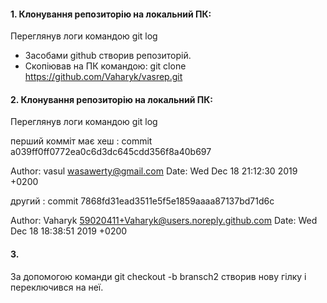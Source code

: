 ####  1. Клонування репозиторію на локальний ПК:

Переглянув логи командою git log 

 - Засобами github створив репозиторій.  
 - Скопіював на ПК командою: 
git clone https://github.com/Vaharyk/vasrep.git 


#### 2. Клонування репозиторію на локальний ПК:

Переглянув логи командою git log 

перший комміт має хеш :
commit a039ff0ff0772ea0c6d3dc645cdd356f8a40b697

   Author: vasul <wasawerty@gmail.com>
Date:   Wed Dec 18 21:12:30 2019 +0200

другий :
commit 7868fd31ead3511e5f5e1859aaaa87137bd71d6c

Author: Vaharyk <59020411+Vaharyk@users.noreply.github.com>
Date:   Wed Dec 18 18:38:51 2019 +0200


#### 3. 

За допомогою команди git checkout -b bransch2 створив нову гілку і переключився на неї. 
